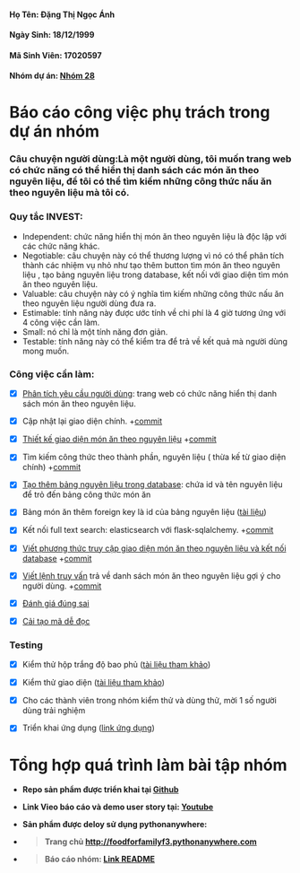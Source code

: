#### Họ Tên: Đặng Thị Ngọc Ánh
#### Ngày Sinh: 18/12/1999
#### Mã Sinh Viên: 17020597
#### Nhóm dự án: [Nhóm 28](https://github.com/Nguyenhuy2801/nhom-28)


# Báo cáo công việc phụ trách trong dự án nhóm

### Câu chuyện người dùng:Là một người dùng, tôi muốn trang web có chức năng có thể hiển thị danh sách các món ăn theo nguyên liệu, để tôi có thể tìm kiếm những công thức nấu ăn theo nguyên liệu mà tôi có. 
### Quy tắc INVEST:
 - Independent: chức năng hiển thị món ăn theo nguyên liệu là độc lập với các chức năng khác.
 - Negotiable: câu chuyện này có thể thương lượng vì nó có thể phân tích thành các nhiệm vụ nhỏ như tạo thêm button tìm món ăn theo nguyên liệu , tạo bảng nguyên liệu trong database, kết nối với giao diện tìm món ăn theo nguyên liệu.
 - Valuable: câu chuyện này có ý nghĩa tìm kiếm những công thức nấu ăn theo nguyên liệu người dùng đưa ra.
 - Estimable: tính năng này được ước tính về chi phí là 4 giờ tương ứng với 4 công việc cần làm.
 - Small: nó chỉ là một tính năng đơn giản.
 - Testable: tính năng này có thể kiểm tra để trả về kết quả mà người dùng mong muốn.

### Công việc cần làm:

- [x]  [Phân tích yêu cầu người dùng](https://docs.google.com/document/d/1a4i_31R8WBUAnF91syr1FwBpKoAiTY6rEJt1xWjb74M/edit#heading=h.fvjpas4blmex): trang web có chức năng hiển thị danh sách món ăn theo nguyên liệu.

- [x] Cập nhật lại giao diện chính.
+[commit](https://github.com/Nguyenhuy2801/nhom-28/commit/6e767c0d69d330be5287aa5494b7d2232f1d9982)

- [x]  [Thiết kế giao diện món ăn theo nguyên liệu](https://docs.google.com/document/d/1a4i_31R8WBUAnF91syr1FwBpKoAiTY6rEJt1xWjb74M/edit#)
+[commit](https://github.com/Nguyenhuy2801/nhom-28/commit/f6f6f4d33735e405d7693ee167929289f9ff3089)

- [x] Tìm kiếm công thức theo thành phần, nguyên liệu ( thừa kế từ giao diện chính)
+[commit](https://github.com/Nguyenhuy2801/nhom-28/commit/f6f6f4d33735e405d7693ee167929289f9ff3089)

- [x] [Tạo thêm bảng nguyên liệu trong database](https://docs.google.com/document/d/1a4i_31R8WBUAnF91syr1FwBpKoAiTY6rEJt1xWjb74M/edit#): chứa id và tên nguyên liệu để trỏ đến bảng công thức món ăn

- [x] Bảng món ăn thêm foreign key là id của bảng nguyên liệu ([tài liệu](https://docs.google.com/document/d/1a4i_31R8WBUAnF91syr1FwBpKoAiTY6rEJt1xWjb74M/edit#heading=h.gk2kwayhjxq4))

- [x] Kết nối full text search: elasticsearch với flask-sqlalchemy. 
+[commit](https://github.com/Nguyenhuy2801/nhom-28/commit/7242c97021755cb551cf7cea1b3806f8c92e4065)

- [x] [Viết phương thức truy cập giao diện món ăn theo nguyên liệu và kết nối database](https://docs.google.com/document/d/1a4i_31R8WBUAnF91syr1FwBpKoAiTY6rEJt1xWjb74M/edit#)
+[commit](https://github.com/Nguyenhuy2801/nhom-28/commit/3b3c5d746c417dc90bf57607e6c6c9065f36d304)

- [x] [Viết lệnh truy vấn](https://docs.google.com/document/d/1a4i_31R8WBUAnF91syr1FwBpKoAiTY6rEJt1xWjb74M/edit#) trả về danh sách món ăn theo nguyên liệu gợi ý cho người dùng.
+[commit](https://github.com/Nguyenhuy2801/nhom-28/commit/7780318d0f53a8d048832223b91d28558fb0fb22)

- [x] [Đánh giá đúng sai](https://docs.google.com/document/d/1a4i_31R8WBUAnF91syr1FwBpKoAiTY6rEJt1xWjb74M/edit#heading=h.2p5iil2k2k1x)

- [x] [Cải tạo mã dễ đọc](https://docs.google.com/document/d/1a4i_31R8WBUAnF91syr1FwBpKoAiTY6rEJt1xWjb74M/edit#heading=h.zihsvljsrx0x)

### Testing
- [x] Kiểm thử hộp trắng độ bao phủ  ([tài liệu tham khảo](https://docs.google.com/document/d/1a4i_31R8WBUAnF91syr1FwBpKoAiTY6rEJt1xWjb74M/edit#heading=h.ryzy80x4sqk1))

- [x] Kiểm thử giao diện  ([tài liệu tham khảo](https://docs.google.com/document/d/1a4i_31R8WBUAnF91syr1FwBpKoAiTY6rEJt1xWjb74M/edit#heading=h.zhrswbsdiifd))

- [x] Cho các thành viên trong nhóm kiểm thử và dùng thử, mời 1 số người dùng trải nghiệm

- [x] Triển khai ứng dụng ([link ứng dụng](http://foodforfamilyf3.pythonanywhere.com))

# Tổng hợp quá trình làm bài tập nhóm

- **Repo sản phẩm được triển khai tại [Github](https://github.com/hoanphi2201/SoftEng-Assignments-nhom-10/tree/congky)**

- **Link Vieo báo cáo và demo user story tại: [Youtube](https://www.youtube.com/watch?v=I3sxhFfEUco&t=17s)**

- **Sản phẩm được deloy sử dụng pythonanywhere:** 
+ >**Trang chủ http://foodforfamilyf3.pythonanywhere.com**
+ >**Báo cáo nhóm: [Link README](https://github.com/Nguyenhuy2801/INT2208-8-2019/blob/master/nhom-28/baocao.md)**

